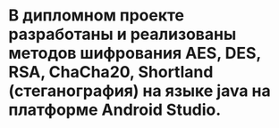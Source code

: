 ﻿# 	В дипломном проекте разработаны и реализованы методов шифрования AES, DES, RSA, ChaCha20, Shortland (стеганография) на языке java на платформе Android Studio.
